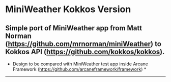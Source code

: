 # MiniWeather Kokkos Version

## Simple port of MiniWeather app from Matt Norman (https://github.com/mrnorman/miniWeather) to Kokkos API (https://github.com/kokkos/kokkos).

* Design to be compared with MiniWeather test app inside Arcane Framework (https://github.com/arcaneframework/framework) *

---

